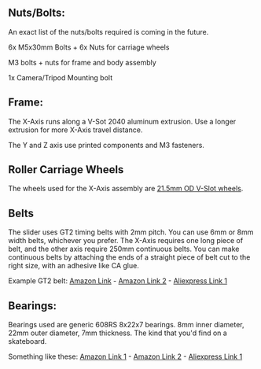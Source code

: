 
## Nuts/Bolts:

An exact list of the nuts/bolts required is coming in the future.

6x M5x30mm Bolts + 6x Nuts for carriage wheels

M3 bolts + nuts for frame and body assembly

1x Camera/Tripod Mounting bolt 

## Frame:

The X-Axis runs along a V-Sot 2040 aluminum extrusion. Use a longer extrusion for more X-Axis travel distance.

The Y and Z axis use printed components and M3 fasteners.

## Roller Carriage Wheels

The wheels used for the X-Axis assembly are [21.5mm OD V-Slot wheels](https://www.aliexpress.com/item/21-5x5x7mm-5-21-5-7mm-Delrin-R-style-V-wheel-kit-nylon-plastic-wheel-with/32866020536.html).

## Belts

The slider uses GT2 timing belts with 2mm pitch. You can use 6mm or 8mm width belts, whichever you prefer. The X-Axis requires one long piece of belt, and the other axis require 250mm continuous belts. You can make continuous belts by attaching the ends of a straight piece of belt cut to the right size, with an adhesive like CA glue.

Example GT2 belt: 
[Amazon Link](https://amzn.to/2rH2eIP) - [Amazon Link 2](https://amzn.to/2LmavuR) - [Aliexpress Link 1](https://www.aliexpress.com/item/5m-lot-GT2-6mm-open-timing-belt-width-6mm-GT2-belt-Rubbr-Fiberglass-cut-to-length/32811832945.html)

## Bearings:

Bearings used are generic 608RS 8x22x7 bearings. 8mm inner diameter, 22mm outer diameter, 7mm thickness. 
The kind that you'd find on a skateboard.

Something like these:
[Amazon Link 1](https://amzn.to/2UIY3te) - [Amazon Link 2](https://amzn.to/2UHuusg) - [Aliexpress Link 1](https://www.aliexpress.com/item/8PCS-608-2RS-SI3N4-ABEC-7-8X22X7MM-Skateboard-Hybrid-Bearing-7-Ceramic-Balls/32342893985.html)
